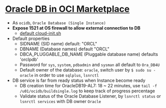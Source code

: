 #  [Oracle DB in OCI Marketplace](https://cloud.oracle.com/marketplace/application/47726045)
- As `ocidb`, `Oracle Database (Single Instance)`
- **Expose 1521 at OS firewall to allow external connection to DB**
    - [default cloud-init.sh](./cloud-init.sh)
- Default properties
    - SIDNAME (SID name) default: "ORCL"
    - DBNAME (Database names) default "ORCL"
    - DBCA_PLUGGABLE_DB_NAME (Pluggable database name) defaults 'orclpdb'
    - Password for `sys`, `system`, `pdbadmin` and `sysman` all default to `Ora_DB4U`
    - Default owner of the database: `oracle`, switch user by `$ sudo su - oracle` in order to use `sqlplus`, `lsnrctl`
- DB service is far from ready status when Instance become ready
    - DB creation time for OracleDB19-AL7: 18 ~ 22 minutes, use `tail -f /u01/ocidb/buildsingle.log` to keep track of progress percentage
    - Validate status of the Oracle Database Listener, by `lsnrctl status` or `lsnrctl services` with DB owner `Oracle`
    
        
